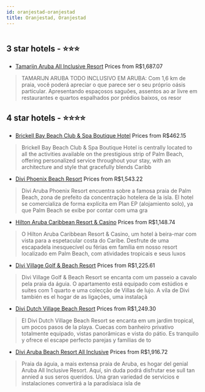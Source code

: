 ```yaml
---
id: oranjestad-oranjestad
title: Oranjestad, Oranjestad
---
```


<center><img src="https://novo-hu.s3.amazonaws.com/reservas/ota/prod/hotel/528807/piscina_20200724190443.jpg" alt="" /></center>


##  3 star hotels - ⭐️⭐️⭐️

-    [Tamarijn Aruba All Inclusive Resort](https://www.hurb.com/br/aud/https://www.hurb.com/br/hotels/oranjestad/tamarijn-aruba-all-inclusive-resort-HT-QT0U?cmp=18055) Prices from R$1,687.07
   > TAMARIJN ARUBA TODO INCLUSIVO EM ARUBA:  Com 1,6 km de praia, você poderá apreciar o que parece ser o seu próprio oásis particular. Apresentando espaçosos saguões, assentos ao ar livre em restaurantes e quartos espalhados por prédios baixos, os resor

##  4 star hotels - ⭐️⭐️⭐️⭐️

-    [Brickell Bay Beach Club & Spa Boutique Hotel](https://www.hurb.com/br/aud/https://www.hurb.com/br/hotels/oranjestadickell-bay-beach-club-spa-boutique-hotel-HT-0X6O?cmp=18055) Prices from R$462.15
   > Brickell Bay Beach Club & Spa Boutique Hotel is centrally located to all the activities available on the prestigious strip of Palm Beach, offering personalized service throughout your stay, with an architecture and style that gracefully blends Caribb
-    [Divi Phoenix Beach Resort](https://www.hurb.com/br/aud/https://www.hurb.com/br/hotels/oranjestad/divi-phoenix-beach-resort-HT-FJ0N?cmp=18055) Prices from R$1,543.22
   > Divi Aruba Phoenix Resort encuentra sobre a famosa praia de Palm Beach, zona de prefeito da concentração hotelera de la isla. El hotel se comercializa de forma explícita em Plan EP (alojamiento solo), ya que Palm Beach se exibe por contar com uma gra
-    [Hilton Aruba Caribbean Resort & Casino](https://www.hurb.com/br/aud/https://www.hurb.com/br/hotels/oranjestad/hilton-aruba-caribbean-resort-casino-HT-HUOI?cmp=18055) Prices from R$1,148.74
   > O Hilton Aruba Caribbean Resort & Casino, um hotel à beira-mar com vista para a espetacular costa do Caribe. Desfrute de uma escapadela inesquecível ou férias em família em nosso resort localizado em Palm Beach, com atividades tropicais e seus luxos 
-    [Divi Village Golf & Beach Resort](https://www.hurb.com/br/aud/https://www.hurb.com/br/hotels/oranjestad/divi-village-golf-beach-resort-HT-ESL5?cmp=18055) Prices from R$1,225.61
   > Divi Village Golf & Beach Resort se encanta com um passeio a cavalo pela praia da águia. O apartamento está equipado com estúdios e suites com 1 quarto e uma colecção de Villas de lujo. A vila de Divi también es el hogar de as ligações, uma instalaçã
-    [Divi Dutch Village Beach Resort](https://www.hurb.com/br/aud/https://www.hurb.com/br/hotels/oranjestad/divi-dutch-village-beach-resort-HT-UBSY?cmp=18055) Prices from R$1,249.30
   > El Divi Dutch Village Beach Resort se encanta em um jardim tropical, um pocos pasos de la playa. Cuecas com banheiro privativo totalmente equipado, vistas panorâmicas e vista do pátio. Es tranquilo y ofrece el escape perfecto parejas y familias de to
-    [Divi Aruba Beach Resort All Inclusive](https://www.hurb.com/br/aud/https://www.hurb.com/br/hotels/oranjestad/divi-aruba-beach-resort-all-inclusive-HT-CKB3?cmp=18055) Prices from R$1,916.72
   > Praia da águia, a mais extensa praia de Aruba, es hogar del genial Aruba All Inclusive Resort. Aquí, sin duda podrá disfrutar ese sull tan annied a sus seros queridos. Una gran variedad de servicios e instalaciones convertirá a la paradisíaca isla de

